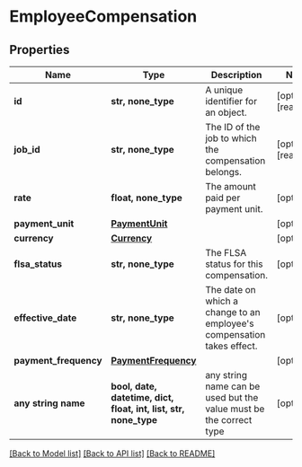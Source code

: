 # EmployeeCompensation


## Properties
Name | Type | Description | Notes
------------ | ------------- | ------------- | -------------
**id** | **str, none_type** | A unique identifier for an object. | [optional] [readonly] 
**job_id** | **str, none_type** | The ID of the job to which the compensation belongs. | [optional] [readonly] 
**rate** | **float, none_type** | The amount paid per payment unit. | [optional] 
**payment_unit** | [**PaymentUnit**](PaymentUnit.md) |  | [optional] 
**currency** | [**Currency**](Currency.md) |  | [optional] 
**flsa_status** | **str, none_type** | The FLSA status for this compensation. | [optional] 
**effective_date** | **str, none_type** | The date on which a change to an employee&#39;s compensation takes effect. | [optional] 
**payment_frequency** | [**PaymentFrequency**](PaymentFrequency.md) |  | [optional] 
**any string name** | **bool, date, datetime, dict, float, int, list, str, none_type** | any string name can be used but the value must be the correct type | [optional]

[[Back to Model list]](../../README.md#documentation-for-models) [[Back to API list]](../../README.md#documentation-for-api-endpoints) [[Back to README]](../../README.md)


